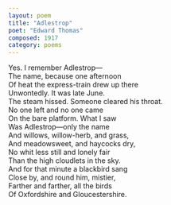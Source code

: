 ```yaml
---
layout: poem
title: "Adlestrop"
poet: "Edward Thomas"
composed: 1917
category: poems
---
```


<div class="ll">Yes. I remember Adlestrop—</div>
<div class="ll">The name, because one afternoon</div>
<div class="ll">Of heat the express-train drew up there</div>
<div class="ll">Unwontedly. It was late June.</div>

<div class="ll">The steam hissed. Someone cleared his throat.</div>
<div class="ll">No one left and no one came</div>
<div class="ll">On the bare platform. What I saw</div>
<div class="ll">Was Adlestrop—only the name</div>

<div class="ll">And willows, willow-herb, and grass,</div>
<div class="ll">And meadowsweet, and haycocks dry,</div>
<div class="ll">No whit less still and lonely fair</div>
<div class="ll">Than the high cloudlets in the sky.</div>

<div class="ll">And for that minute a blackbird sang</div>
<div class="ll">Close by, and round him, mistier,</div>
<div class="ll">Farther and farther, all the birds</div>
<div class="ll">Of Oxfordshire and Gloucestershire.</div>
